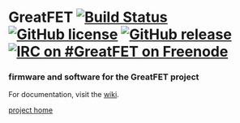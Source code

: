 # GreatFET [![Build Status](https://travis-ci.org/greatscottgadgets/greatfet.svg?branch=master)](https://travis-ci.org/greatscottgadgets/greatfet) [![GitHub license](https://img.shields.io/github/license/greatscottgadgets/greatfet.svg)](https://github.com/greatscottgadgets/greatfet/blob/master/LICENSE) [![GitHub release](https://img.shields.io/github/tag/greatscottgadgets/GreatFET.svg)](https://GitHub.com/greatscottgadgets/greatfet/releases/) [![IRC on #GreatFET on Freenode](https://img.shields.io/badge/IRC-freenode%3A%20%23greatfet-blue.svg)](https://webchat.freenode.net/?channel=greatfet)

### firmware and software for the GreatFET project

For documentation, visit the
[wiki](https://github.com/greatscottgadgets/greatfet/wiki).

[project home](https://greatscottgadgets.com/greatfet/)
